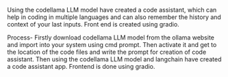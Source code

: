 Using the codellama LLM model have created a code assistant, which can help in coding in multiple languages 
and can also remember the history and context of your last inputs. Front end is created using gradio.

Process-
Firstly download codellama LLM model from the ollama website and import into your system using cmd prompt.
Then activate it and get to the location of the code files and write the prompt for creation of code assistant.
Then using the codellama LLM model and langchain have created a code assistant app. Frontend is done using gradio.
